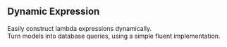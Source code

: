 ﻿## Dynamic Expression
Easily construct lambda expressions dynamically.  
Turn models into database queries, using a simple fluent implementation.  